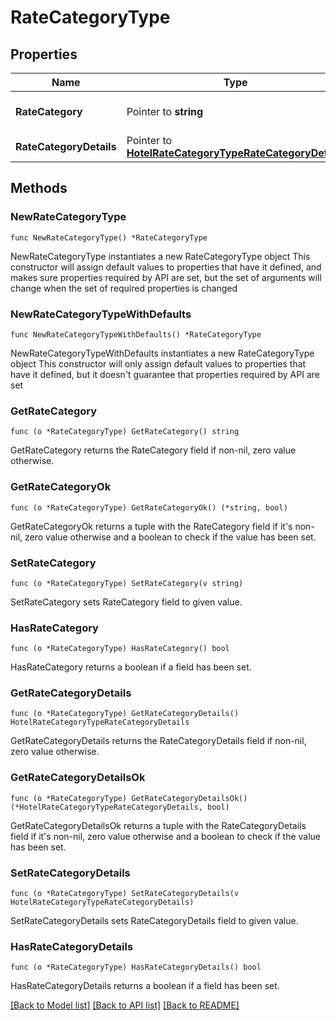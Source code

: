 # RateCategoryType

## Properties

Name | Type | Description | Notes
------------ | ------------- | ------------- | -------------
**RateCategory** | Pointer to **string** | Rate category Code. | [optional] 
**RateCategoryDetails** | Pointer to [**HotelRateCategoryTypeRateCategoryDetails**](HotelRateCategoryTypeRateCategoryDetails.md) |  | [optional] 

## Methods

### NewRateCategoryType

`func NewRateCategoryType() *RateCategoryType`

NewRateCategoryType instantiates a new RateCategoryType object
This constructor will assign default values to properties that have it defined,
and makes sure properties required by API are set, but the set of arguments
will change when the set of required properties is changed

### NewRateCategoryTypeWithDefaults

`func NewRateCategoryTypeWithDefaults() *RateCategoryType`

NewRateCategoryTypeWithDefaults instantiates a new RateCategoryType object
This constructor will only assign default values to properties that have it defined,
but it doesn't guarantee that properties required by API are set

### GetRateCategory

`func (o *RateCategoryType) GetRateCategory() string`

GetRateCategory returns the RateCategory field if non-nil, zero value otherwise.

### GetRateCategoryOk

`func (o *RateCategoryType) GetRateCategoryOk() (*string, bool)`

GetRateCategoryOk returns a tuple with the RateCategory field if it's non-nil, zero value otherwise
and a boolean to check if the value has been set.

### SetRateCategory

`func (o *RateCategoryType) SetRateCategory(v string)`

SetRateCategory sets RateCategory field to given value.

### HasRateCategory

`func (o *RateCategoryType) HasRateCategory() bool`

HasRateCategory returns a boolean if a field has been set.

### GetRateCategoryDetails

`func (o *RateCategoryType) GetRateCategoryDetails() HotelRateCategoryTypeRateCategoryDetails`

GetRateCategoryDetails returns the RateCategoryDetails field if non-nil, zero value otherwise.

### GetRateCategoryDetailsOk

`func (o *RateCategoryType) GetRateCategoryDetailsOk() (*HotelRateCategoryTypeRateCategoryDetails, bool)`

GetRateCategoryDetailsOk returns a tuple with the RateCategoryDetails field if it's non-nil, zero value otherwise
and a boolean to check if the value has been set.

### SetRateCategoryDetails

`func (o *RateCategoryType) SetRateCategoryDetails(v HotelRateCategoryTypeRateCategoryDetails)`

SetRateCategoryDetails sets RateCategoryDetails field to given value.

### HasRateCategoryDetails

`func (o *RateCategoryType) HasRateCategoryDetails() bool`

HasRateCategoryDetails returns a boolean if a field has been set.


[[Back to Model list]](../README.md#documentation-for-models) [[Back to API list]](../README.md#documentation-for-api-endpoints) [[Back to README]](../README.md)


